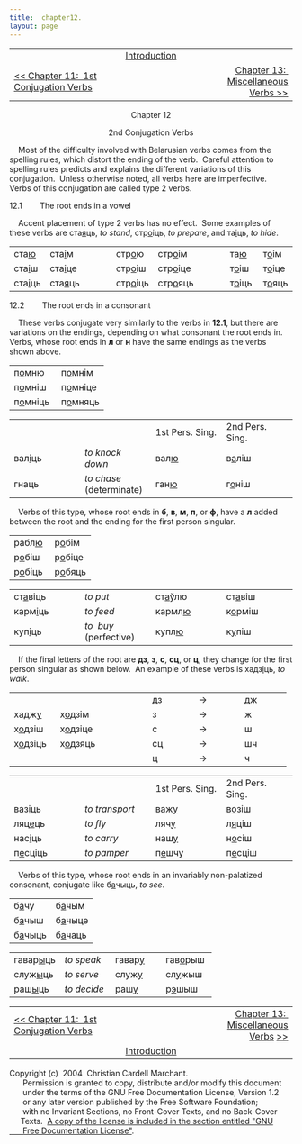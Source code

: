 ```yaml
---
title:  chapter12. 
layout: page
---
```



<table>
<colgroup>
<col style="width: 33%" />
<col style="width: 33%" />
<col style="width: 33%" />
</colgroup>
<tbody>
<tr class="odd">
<td><br />
</td>
<td style="text-align: center;"><a href="introduction.html">Introduction</a><br />
</td>
<td style="text-align: right;"><br />
</td>
</tr>
<tr class="even">
<td><a href="chapter11.html">&lt;&lt; Chapter 11:  1st Conjugation Verbs</a><br />
</td>
<td style="text-align: center;"><br />
</td>
<td style="text-align: right;"><a href="chapter13.html">Chapter 13:  Miscellaneous Verbs &gt;&gt;</a><br />
</td>
</tr>
</tbody>
</table>

  

<div style="text-align: center;">

Chapter 12  
  
2nd Conjugation Verbs  

</div>

  
    Most of the difficulty involved with Belarusian verbs comes from the
spelling rules, which distort the ending of the verb.  Careful attention
to spelling rules predicts and explains the different variations of this
conjugation.  Unless otherwise noted, all verbs here are imperfective. 
Verbs of this conjugation are called type 2 verbs.  
  
12.1        The root ends in a vowel  
  
    Accent placement of type 2 verbs has no effect.  Some examples of
these verbs are ста<span style="text-decoration: underline;">я</span>ць,
<span style="font-style: italic;">to stand</span>,
стр<span style="text-decoration: underline;">о</span>іць,
<span style="font-style: italic;">to prepare</span>, and
та<span style="text-decoration: underline;">і</span>ць,
<span style="font-style: italic;">to hide</span>.  
  

<table>
<colgroup>
<col style="width: 12%" />
<col style="width: 12%" />
<col style="width: 12%" />
<col style="width: 12%" />
<col style="width: 12%" />
<col style="width: 12%" />
<col style="width: 12%" />
<col style="width: 12%" />
</colgroup>
<tbody>
<tr class="odd">
<td>ста<span style="text-decoration: underline;">ю</span><br />
</td>
<td>ста<span style="text-decoration: underline;">і</span>м<br />
</td>
<td><br />
</td>
<td>стр<span style="text-decoration: underline;">о</span>ю<br />
</td>
<td>стр<span style="text-decoration: underline;">о</span>ім<br />
</td>
<td><br />
</td>
<td>та<span style="text-decoration: underline;">ю</span><br />
</td>
<td>т<span style="text-decoration: underline;">о</span>ім<br />
</td>
</tr>
<tr class="even">
<td>ста<span style="text-decoration: underline;">і</span>ш<br />
</td>
<td>ста<span style="text-decoration: underline;">і</span>це<br />
</td>
<td><br />
</td>
<td>стр<span style="text-decoration: underline;">о</span>іш<br />
</td>
<td>стр<span style="text-decoration: underline;">о</span>іце<br />
</td>
<td><br />
</td>
<td>т<span style="text-decoration: underline;">о</span>іш<br />
</td>
<td>т<span style="text-decoration: underline;">о</span>іце<br />
</td>
</tr>
<tr class="odd">
<td>ста<span style="text-decoration: underline;">і</span>ць<br />
</td>
<td>ста<span style="text-decoration: underline;">я</span>ць<br />
</td>
<td><br />
</td>
<td>стр<span style="text-decoration: underline;">о</span>іць<br />
</td>
<td>стр<span style="text-decoration: underline;">о</span>яць<br />
</td>
<td><br />
</td>
<td>т<span style="text-decoration: underline;">о</span>іць<br />
</td>
<td>т<span style="text-decoration: underline;">о</span>яць<br />
</td>
</tr>
</tbody>
</table>

  
  
12.2        The root ends in a consonant  
  
    These verbs conjugate very similarly to the verbs in
<span style="font-weight: bold;">12.1</span>, but there are variations
on the endings, depending on what consonant the root ends in.  Verbs,
whose root ends in <span style="font-weight: bold;">л</span> or
<span style="font-weight: bold;">н</span> have the same endings as the
verbs shown above.  
  

<table>
<colgroup>
<col style="width: 50%" />
<col style="width: 50%" />
</colgroup>
<tbody>
<tr class="odd">
<td>п<span style="text-decoration: underline;">о</span>мню<br />
</td>
<td>п<span style="text-decoration: underline;">о</span>мнім<br />
</td>
</tr>
<tr class="even">
<td>п<span style="text-decoration: underline;">о</span>мніш<br />
</td>
<td>п<span style="text-decoration: underline;">о</span>мніце<br />
</td>
</tr>
<tr class="odd">
<td>п<span style="text-decoration: underline;">о</span>мніць<br />
</td>
<td>п<span style="text-decoration: underline;">о</span>мняць<br />
</td>
</tr>
</tbody>
</table>

  

<table>
<colgroup>
<col style="width: 25%" />
<col style="width: 25%" />
<col style="width: 25%" />
<col style="width: 25%" />
</colgroup>
<tbody>
<tr class="odd">
<td><br />
</td>
<td><br />
</td>
<td>1st Pers. Sing.<br />
</td>
<td>2nd Pers. Sing.<br />
</td>
</tr>
<tr class="even">
<td>вал<span style="text-decoration: underline;">і</span>ць<br />
</td>
<td><span style="font-style: italic;">to knock down</span><br />
</td>
<td>вал<span style="text-decoration: underline;">ю</span><br />
</td>
<td>в<span style="text-decoration: underline;">а</span>ліш<br />
</td>
</tr>
<tr class="odd">
<td>гнаць<br />
</td>
<td><span style="font-style: italic;">to chase</span> (determinate)<br />
</td>
<td>ган<span style="text-decoration: underline;">ю</span><br />
</td>
<td>г<span style="text-decoration: underline;">о</span>ніш<br />
</td>
</tr>
</tbody>
</table>

  
  
    Verbs of this type, whose root ends in
<span style="font-weight: bold;">б</span>,
<span style="font-weight: bold;">в</span>,
<span style="font-weight: bold;">м</span>,
<span style="font-weight: bold;">п</span>, or
<span style="font-weight: bold;">ф</span>, have a
<span style="font-weight: bold;">л</span> added between the root and the
ending for the first person singular.  
  
  

<table>
<colgroup>
<col style="width: 50%" />
<col style="width: 50%" />
</colgroup>
<tbody>
<tr class="odd">
<td>рабл<span style="text-decoration: underline;">ю</span><br />
</td>
<td>р<span style="text-decoration: underline;">о</span>бім<br />
</td>
</tr>
<tr class="even">
<td>р<span style="text-decoration: underline;">о</span>біш<br />
</td>
<td>р<span style="text-decoration: underline;">о</span>біце<br />
</td>
</tr>
<tr class="odd">
<td>р<span style="text-decoration: underline;">о</span>біць<br />
</td>
<td>р<span style="text-decoration: underline;">о</span>бяць<br />
</td>
</tr>
</tbody>
</table>

  

<table>
<colgroup>
<col style="width: 25%" />
<col style="width: 25%" />
<col style="width: 25%" />
<col style="width: 25%" />
</colgroup>
<tbody>
<tr class="odd">
<td>ст<span style="text-decoration: underline;">а</span>віць<br />
</td>
<td><span style="font-style: italic;">to put</span><br />
</td>
<td>ст<span style="text-decoration: underline;">а</span>ўлю<br />
</td>
<td>ст<span style="text-decoration: underline;">а</span>віш<br />
</td>
</tr>
<tr class="even">
<td>карм<span style="text-decoration: underline;">і</span>ць<br />
</td>
<td><span style="font-style: italic;">to feed</span><br />
</td>
<td>кармл<span style="text-decoration: underline;">ю</span><br />
</td>
<td>к<span style="text-decoration: underline;">о</span>рміш<br />
</td>
</tr>
<tr class="odd">
<td>куп<span style="text-decoration: underline;">і</span>ць<br />
</td>
<td><span style="font-style: italic;">to  buy</span> (perfective)<br />
</td>
<td>купл<span style="text-decoration: underline;">ю</span><br />
</td>
<td>к<span style="text-decoration: underline;">у</span>піш<br />
</td>
</tr>
</tbody>
</table>

  
  
    If the final letters of the root are
<span style="font-weight: bold;">дз</span>,
<span style="font-weight: bold;">з</span>,
<span style="font-weight: bold;">с</span>,
<span style="font-weight: bold;">сц</span>, or
<span style="font-weight: bold;">ц</span>, they change for the first
person singular as shown below.  An example of these verbs is
хадз<span style="text-decoration: underline;">і</span>ць,
<span style="font-style: italic;">to walk</span>.  
  

<table style="width:100%;">
<colgroup>
<col style="width: 16%" />
<col style="width: 16%" />
<col style="width: 16%" />
<col style="width: 16%" />
<col style="width: 16%" />
<col style="width: 16%" />
</colgroup>
<tbody>
<tr class="odd">
<td><br />
</td>
<td><br />
</td>
<td><br />
</td>
<td>дз<br />
</td>
<td>-&gt;<br />
</td>
<td>дж<br />
</td>
</tr>
<tr class="even">
<td>хадж<span style="text-decoration: underline;">у</span><br />
</td>
<td>х<span style="text-decoration: underline;">о</span>дзім<br />
</td>
<td><br />
</td>
<td>з<br />
</td>
<td>-&gt;<br />
</td>
<td>ж<br />
</td>
</tr>
<tr class="odd">
<td>х<span style="text-decoration: underline;">о</span>дзіш<br />
</td>
<td>х<span style="text-decoration: underline;">о</span>дзіце<br />
</td>
<td><br />
</td>
<td>с<br />
</td>
<td>-&gt;<br />
</td>
<td>ш<br />
</td>
</tr>
<tr class="even">
<td>х<span style="text-decoration: underline;">о</span>дзіць<br />
</td>
<td>х<span style="text-decoration: underline;">о</span>дзяць<br />
</td>
<td><br />
</td>
<td>сц<br />
</td>
<td>-&gt;<br />
</td>
<td>шч<br />
</td>
</tr>
<tr class="odd">
<td><br />
</td>
<td><br />
</td>
<td><br />
</td>
<td>ц<br />
</td>
<td>-&gt;<br />
</td>
<td>ч<br />
</td>
</tr>
</tbody>
</table>

  
  

<table>
<colgroup>
<col style="width: 25%" />
<col style="width: 25%" />
<col style="width: 25%" />
<col style="width: 25%" />
</colgroup>
<tbody>
<tr class="odd">
<td><br />
</td>
<td><br />
</td>
<td>1st Pers. Sing.<br />
</td>
<td>2nd Pers. Sing.<br />
</td>
</tr>
<tr class="even">
<td>ваз<span style="text-decoration: underline;">і</span>ць<br />
</td>
<td><span style="font-style: italic;">to transport</span><br />
</td>
<td>важ<span style="text-decoration: underline;">у</span><br />
</td>
<td>в<span style="text-decoration: underline;">о</span>зіш<br />
</td>
</tr>
<tr class="odd">
<td>ляц<span style="text-decoration: underline;">е</span>ць<br />
</td>
<td><span style="font-style: italic;">to fly</span><br />
</td>
<td>ляч<span style="text-decoration: underline;">у</span><br />
</td>
<td>л<span style="text-decoration: underline;">я</span>ціш<br />
</td>
</tr>
<tr class="even">
<td>нас<span style="text-decoration: underline;">і</span>ць<br />
</td>
<td><span style="font-style: italic;">to carry</span><br />
</td>
<td>наш<span style="text-decoration: underline;">у</span><br />
</td>
<td>н<span style="text-decoration: underline;">о</span>сіш<br />
</td>
</tr>
<tr class="odd">
<td>п<span style="text-decoration: underline;">е</span>сціць<br />
</td>
<td><span style="font-style: italic;">to pamper</span><br />
</td>
<td>п<span style="text-decoration: underline;">е</span>шчу<br />
</td>
<td>п<span style="text-decoration: underline;">е</span>сціш<br />
</td>
</tr>
</tbody>
</table>

  
  
    Verbs of this type, whose root ends in an invariably non-palatized
consonant, conjugate like
б<span style="text-decoration: underline;">а</span>чыць,
<span style="font-style: italic;">to see</span>.  
  

<table>
<colgroup>
<col style="width: 50%" />
<col style="width: 50%" />
</colgroup>
<tbody>
<tr class="odd">
<td>б<span style="text-decoration: underline;">а</span>чу<br />
</td>
<td>б<span style="text-decoration: underline;">а</span>чым<br />
</td>
</tr>
<tr class="even">
<td>б<span style="text-decoration: underline;">а</span>чыш<br />
</td>
<td>б<span style="text-decoration: underline;">а</span>чыце<br />
</td>
</tr>
<tr class="odd">
<td>б<span style="text-decoration: underline;">а</span>чыць<br />
</td>
<td>б<span style="text-decoration: underline;">а</span>чаць<br />
</td>
</tr>
</tbody>
</table>

  

<table>
<colgroup>
<col style="width: 25%" />
<col style="width: 25%" />
<col style="width: 25%" />
<col style="width: 25%" />
</colgroup>
<tbody>
<tr class="odd">
<td>гавар<span style="text-decoration: underline;">ы</span>ць<br />
</td>
<td><span style="font-style: italic;">to speak</span><br />
</td>
<td>гавар<span style="text-decoration: underline;">у</span><br />
</td>
<td>гав<span style="text-decoration: underline;">о</span>рыш<br />
</td>
</tr>
<tr class="even">
<td>служ<span style="text-decoration: underline;">ы</span>ць<br />
</td>
<td><span style="font-style: italic;">to serve</span><br />
</td>
<td>служ<span style="text-decoration: underline;">у</span><br />
</td>
<td>сл<span style="text-decoration: underline;">у</span>жыш<br />
</td>
</tr>
<tr class="odd">
<td>раш<span style="text-decoration: underline;">ы</span>ць<br />
</td>
<td><span style="font-style: italic;">to decide</span><br />
</td>
<td>раш<span style="text-decoration: underline;">у</span><br />
</td>
<td>р<span style="text-decoration: underline;">э</span>шыш<br />
</td>
</tr>
</tbody>
</table>

  
  

<table>
<colgroup>
<col style="width: 33%" />
<col style="width: 33%" />
<col style="width: 33%" />
</colgroup>
<tbody>
<tr class="odd">
<td><a href="chapter11.html">&lt;&lt; Chapter 11:  1st Conjugation Verbs</a><br />
</td>
<td style="text-align: center;"><br />
</td>
<td style="text-align: right;"><a href="chapter13.html">Chapter 13: </a> <a href="chapter13.html">Miscellaneous Verbs</a> <a href="chapter13.html">&gt;&gt;</a><br />
</td>
</tr>
<tr class="even">
<td><br />
</td>
<td style="text-align: center;"><a href="introduction.html">Introduction</a><br />
</td>
<td style="text-align: right;"><br />
</td>
</tr>
</tbody>
</table>

  
  
  
  
  
  
  
  
  
  
  
  
  
  
  
  
  
  
  
  
  
  
  
Copyright (c)  2004  Christian Cardell Marchant.  
      Permission is granted to copy, distribute and/or modify this
document  
      under the terms of the GNU Free Documentation License, Version
1.2  
      or any later version published by the Free Software Foundation;  
      with no Invariant Sections, no Front-Cover Texts, and no
Back-Cover  
     Texts.  [A copy of the license is included in the section entitled
"GNU  
      Free Documentation License"](gnufreedl.html).
